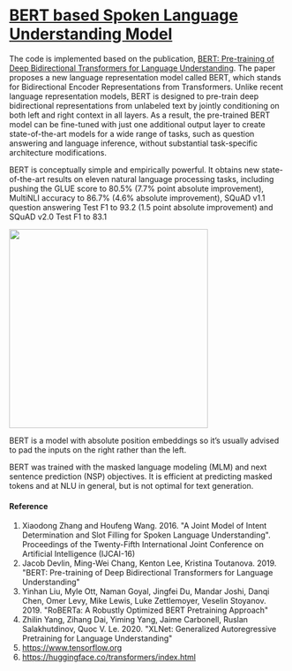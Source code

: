 # [BERT based Spoken Language Understanding Model](https://github.com/Nikhil-Xavier-DS/Hermes/tree/master/spoken_language_understanding/bert_model)
The code is implemented based on the publication, [BERT: Pre-training of Deep Bidirectional Transformers for Language Understanding](https://arxiv.org/abs/1810.04805). The paper proposes a new language representation model called BERT, which stands for Bidirectional Encoder Representations from Transformers. Unlike recent language representation models, BERT is designed to pre-train deep bidirectional representations from unlabeled text by jointly conditioning on both left and right context in all layers. As a result, the pre-trained BERT model can be fine-tuned with just one additional output layer to create state-of-the-art models for a wide range of tasks, such as question answering and language inference, without substantial task-specific architecture modifications.

BERT is conceptually simple and empirically powerful. It obtains new state-of-the-art results on eleven natural language processing tasks, including pushing the GLUE score to 80.5% (7.7% point absolute improvement), MultiNLI accuracy to 86.7% (4.6% absolute improvement), SQuAD v1.1 question answering Test F1 to 93.2 (1.5 point absolute improvement) and SQuAD v2.0 Test F1 to 83.1

<img src="https://pytorch.org/tutorials/_images/bert.png" width="360">

BERT is a model with absolute position embeddings so it’s usually advised to pad the inputs on the right rather than the left.

BERT was trained with the masked language modeling (MLM) and next sentence prediction (NSP) objectives. It is efficient at predicting masked tokens and at NLU in general, but is not optimal for text generation.


#### Reference
1. Xiaodong Zhang and Houfeng Wang. 2016. "A Joint Model of Intent Determination and Slot Filling for Spoken Language Understanding". Proceedings of the Twenty-Fifth International Joint Conference on Artificial Intelligence (IJCAI-16)
2. Jacob Devlin, Ming-Wei Chang, Kenton Lee, Kristina Toutanova. 2019. "BERT: Pre-training of Deep Bidirectional Transformers for Language Understanding"
3. Yinhan Liu, Myle Ott, Naman Goyal, Jingfei Du, Mandar Joshi, Danqi Chen, Omer Levy, Mike Lewis, Luke Zettlemoyer, Veselin Stoyanov. 2019. "RoBERTa: A Robustly Optimized BERT Pretraining Approach"
4. Zhilin Yang, Zihang Dai, Yiming Yang, Jaime Carbonell, Ruslan Salakhutdinov, Quoc V. Le. 2020. "XLNet: Generalized Autoregressive Pretraining for Language Understanding"
5. https://www.tensorflow.org
6. https://huggingface.co/transformers/index.html
